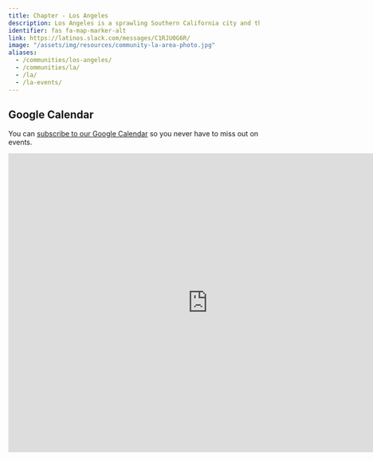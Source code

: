 ```yaml
---
title: Chapter - Los Angeles
description: Los Angeles is a sprawling Southern California city and the center of the nation’s film and television industry.
identifier: fas fa-map-marker-alt
link: https://latinos.slack.com/messages/C1RJU0G6R/
image: "/assets/img/resources/community-la-area-photo.jpg"
aliases:
  - /communities/los-angeles/
  - /communities/la/
  - /la/
  - /la-events/
---
```


## Google Calendar

You can [subscribe to our Google Calendar](https://calendar.google.com/calendar/embed?src=u2irek78d7kkavrli3n4cicirc@group.calendar.google.com&ctz=America/Los_Angeles) so you never have to miss out on events.

<iframe src="https://calendar.google.com/calendar/embed?height=600&amp;wkst=1&amp;bgcolor=%23FFFFFF&amp;src=u2irek78d7kkavrli3n4cicirc%40group.calendar.google.com&amp;color=%238C500B&amp;ctz=America%2FLos_Angeles" style="border-width:0" width="800" height="600" frameborder="0" scrolling="no"></iframe>
